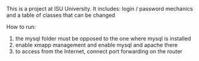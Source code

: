 This is a project at ISU University.
It includes:
login / password mechanics and a table of classes that can be changed


How to run:
1) the mysql folder must be opposed to the one where mysql is installed
2) enable xmapp management and enable mysql and apache there
3) to access from the Internet, connect port forwarding on the router